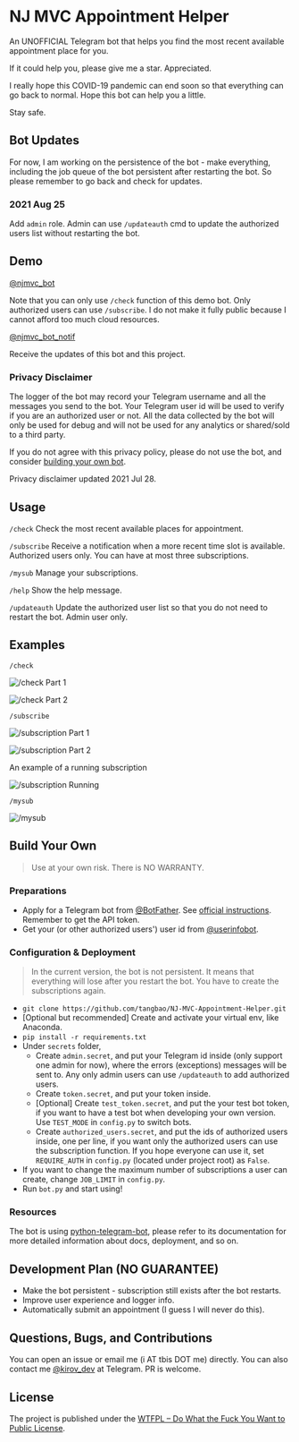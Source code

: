 # NJ MVC Appointment Helper

An UNOFFICIAL Telegram bot that helps you find the most recent available appointment place for you.

If it could help you, please give me a star. Appreciated.

I really hope this COVID-19 pandemic can end soon so that everything can go back to normal. Hope this bot can help you 
a little.

Stay safe.

## Bot Updates

For now, I am working on the persistence of the bot - make everything, including the job queue of the bot persistent 
after restarting the bot. So please remember to go back and check for updates.

### 2021 Aug 25

Add `admin` role. Admin can use `/updateauth` cmd to update the authorized users list without restarting the bot.

## Demo

[@njmvc_bot](https://t.me/njmvc_bot)

Note that you can only use `/check` function of this demo bot. Only authorized users can use `/subscribe`. I do not make
it fully public because I cannot afford too much cloud resources.

[@njmvc_bot_notif](https://t.me/njmvc_bot_notif)

Receive the updates of this bot and this project.

### **Privacy Disclaimer**

The logger of the bot may record your Telegram username and all the messages you send to the bot. Your Telegram user 
id will be used to verify if you are an authorized user or not. All the data collected by the bot will only be used for 
debug and will not be used for any analytics or shared/sold to a third party.

If you do not agree with this privacy policy, please do not use the bot, and consider 
[building your own bot](#build-your-own).

Privacy disclaimer updated 2021 Jul 28.

## Usage

`/check` Check the most recent available places for appointment.

`/subscribe` Receive a notification when a more recent time slot is available. Authorized users only. 
You can have at most three subscriptions.

`/mysub` Manage your subscriptions.

`/help` Show the help message.

`/updateauth` Update the authorized user list so that you do not need to restart the bot. Admin user only.

## Examples

`/check`

![/check Part 1](/media/check1.png)

![/check Part 2](/media/check2.png)

`/subscribe`

![/subscription Part 1](/media/sub1.png)

![/subscription Part 2](/media/sub2.png)

An example of a running subscription

![/subscription Running](/media/active_sub.png)

`/mysub`

![/mysub](/media/mysub.png)

## Build Your Own

> Use at your own risk. There is NO WARRANTY.

### Preparations

- Apply for a Telegram bot from [@BotFather](https://t.me/botfather). 
  See [official instructions](https://core.telegram.org/bots/#6-botfather). 
  Remember to get the API token.
- Get your (or other authorized users') user id from [@userinfobot](https://t.me/userinfobot).

### Configuration & Deployment

> In the current version, the bot is not persistent. It means that everything will lose after you restart the bot. You 
> have to create the subscriptions again.

- `git clone https://github.com/tangbao/NJ-MVC-Appointment-Helper.git`
- [Optional but recommended] Create and activate your virtual env, like Anaconda.
- `pip install -r requirements.txt`
- Under `secrets` folder,
    - Create `admin.secret`, and put your Telegram id inside (only support one admin for now), where the errors 
      (exceptions) messages will be sent to. Any only admin users can use `/updateauth` to add authorized users.
    - Create `token.secret`, and put your token inside.
    - [Optional] Create `test_token.secret`, and put the your test bot token, if you want to have a test bot
      when developing your own version. Use `TEST_MODE` in `config.py` to switch bots.
    - Create `authorized_users.secret`, and put the ids of authorized users inside, one per line, if you want only the 
      authorized users can use the subscription function. If you hope everyone can use it, set `REQUIRE_AUTH` in 
      `config.py` (located under project root) as `False`.
- If you want to change the maximum number of subscriptions a user can create, change `JOB_LIMIT` in `config.py`.
- Run `bot.py` and start using!

### Resources

The bot is using [python-telegram-bot](https://github.com/python-telegram-bot/python-telegram-bot), please refer to its 
documentation for more detailed information about docs, deployment, and so on.

## Development Plan (NO GUARANTEE)
- Make the bot persistent - subscription still exists after the bot restarts.
- Improve user experience and logger info.
- Automatically submit an appointment (I guess I will never do this).

## Questions, Bugs, and Contributions

You can open an issue or email me (i AT tbis DOT me) directly. You can also contact me 
[@kirov_dev](https://t.me/kirov_dev) at Telegram. PR is welcome.

## License

The project is published under the [WTFPL – Do What the Fuck You Want to Public License](http://www.wtfpl.net/).

